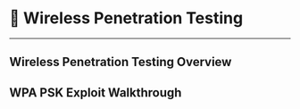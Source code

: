 
# 📶 Wireless Penetration Testing

---

## Wireless Penetration Testing Overview




## WPA PSK Exploit Walkthrough